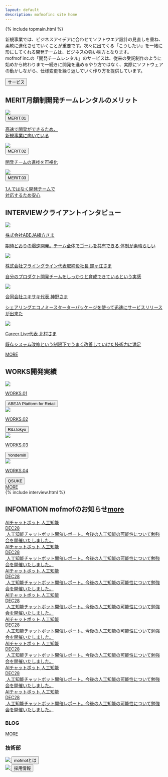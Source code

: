```yaml
---
layout: default
description: mofmofinc site home
---
```


{% include topmain.html %}


<div class="container03">
	<div class="text_area">
	<p>新規事業では、ビジネスアイデアに合わせてソフトウエア設計の見直しを重ね、柔軟に進化させていくことが重要です。次々に出てくる「こうしたい」を一緒に形にしてくれる開発チームは、ビジネスの強い味方となります。<br>
	mofmof inc.の「開発チームレンタル」のサービスは、従来の受託制作のように始めから終わりまで一続きに開発を進めるやり方ではなく、実際にソフトウェアの動かしながら、仕様変更を繰り返していく作り方を提供しています。
	</p>
	</div>
</div>
<div class="container">
	<a href="/service">
	<div class="service_link">
	<button class="button middle service_button button_primary">サービス</button>
	</div>
	</a>
</div>

<section class="sp_bg">
	<div class="container02">
		<h2 class="ttl_center">MERIT<span>月額制開発チームレンタルのメリット</span></h2>
	</div>
	<div class="container">
		<div class="merit_items">
		<a class="merit_link_area" href="/service/#merit01">
			<div class="merit01">
			<img src="images/merit01.png" />
			</div>
			<button class="button middle button_primary">MERIT.01</button>
			<p>高速で開発ができるため、<br>新規事業に向いている</p>
		</a>
		<a class="merit_link_area" href="/service/#merit02">
			<div class="merit02">
			<img src="images/merit02.png" />
			</div>
			<button class="button middle button_primary">MERIT.02</button>
			<p>開発チームの進捗を可視化</p>
		</a>
		<a class="merit_link_area" href="/service/#merit03">
			<div class="merit03">
			<img src="images/merit03.png" />
			</div>
			<button class="button middle button_primary">MERIT.03</button>
			<p>1人ではなく開発チームで<br>対応するため安心</p>
		</a>
		</div>
	</div>
</section><!-- MERIT -->

<section class="section_bg_left">
	<div class="container02">
		<h2 class="ttl_right">INTERVIEW<span>クライアントインタビュー</span></h2>
	</div>
	<div class="container">
		<div class="interview_items">
			<div class="interview01">
			<span class="interview_img"><img src="images/interview01.png" /></span>
			<div class="interview_text">
			<a href="/interview/interview05.html">
			<p class="interview_label"><span>株式会社ABEJA</span>緒方さま</p>
			<p class="interview_comment">期待どおりの爆速開発。チーム全体でゴールを共有できる 体制が素晴らしい</p>
			</a>
			</div>
			</div>
			<div class="interview02">
			<span class="interview_img"><img src="images/interview02.png" /></span>
			<div class="interview_text">
			<a href="#">
			<p class="interview_label"><span>株式会社フライングライン</span>代表取締役社長 鐘ヶ江さま</p>
			<p class="interview_comment">自分のプロダクト開発チームをしっかりと育成できているという実感</p>
			</a>
			</div>
			</div>
			<div class="interview03">
			<span class="interview_img"><img src="images/interview03.png" /></span>
			<div class="interview_text">
			<a href="#">
			<p class="interview_label"><span>合同会社ユキサキ</span>代表 神野さま</p>
			<p class="interview_comment">シェアリングエコノミースターターパッケージを使って迅速にサービスリリースが出来た</p>
			</a>
			</div>
			</div>
			<div class="interview04">
			<span class="interview_img"><img src="images/interview04.png" /></span>
			<div class="interview_text">
			<a href="#">
			<p class="interview_label"><span>Career Live</span>代表 北村さま</p>
			<p class="interview_comment">既存システム改修という制限下でうまく改善していけた技術力に満足</p>
			</a>
			</div>
			</div>
			<div class="more_link more_link_interview">
			<a class="button_more" href="/interview"><span>MORE</span></a>
			</div>
		</div>
	</div>
</section><!-- INTERVIEW -->

<section class="section_bg_right sp_bg">
	<div class="container02">
		<h2 class="ttl_left">WORKS<span>開発実績</span></h2>
		<div class="works_items">
			<a href="/works/#works01">
			<div class="works_item_box">
			<span class="works_img"><img src="images/works01.png" /></span>
			<p>WORKS.01</p>
			<button class="button button_primary works_button">ABEJA Platform for Retail</button>
			</div>
			</a>
			<a href="/works/#works02">
			<div class="works_item_box works02">
			<span class="works_img"><img src="images/works02.png" /></span>
			<p>WORKS.02</p>
			<button class="button button_primary works_button">RiLi.tokyo</button>
			</div>
			</a>
			<a href="/works/#works03">
			<div class="works_item_box">
			<span class="works_img"><img src="images/works03.png" /></span>
			<p>WORKS.03</p>
			<button class="button button_primary works_button">Yondemill</button>
			</div>
			</a>
			<a href="/works/#works04">
			<div class="works_item_box">
			<span class="works_img"><img src="images/works04.png" /></span>
			<p>WORKS.04</p>
			<button class="button button_primary works_button">QSUKE</button>
			</div>
			</a>
			<div class="more_link more_link_works">
			<a class="button_more" href="/works"><span>MORE</span></a>
			</div>
		</div>
	</div>
</section><!-- WORKS -->

<section>
{% include interview.html %}
</section>

<section class="section_info">
	<div class="slider_title">
	<h2 class="ttl_center_s clearfix"><span class="info_title">INFOMATION</span> <span class="info_oshirase">mofmofのお知らせ</span><a href="#"><span class="info_more">more</span></a></h2>
	</div>
	<div class="section_info_slide">
		<a href="#">
		<div class="info_items">
			<div class="info_items_inner">
			<span class="info_item_tag">AIチャットボット,人工知能</span>
			<div class="info_item_box cf">
			<div class="info_date_box"><span class="info_item_month">DEC</span><span class="info_item_date">28</span></div>
				<img src="images/info_post03.png" alt="">
				<span class="info_item_text">人工知能チャットボット開催レポート。今後の人工知能の可能性について勉強会を開催いたしました。</span>
			</div>
			</div>
		</div>
		</a>
		<a href="#">
		<div class="info_items">
			<div class="info_items_inner">
			<span class="info_item_tag">AIチャットボット,人工知能</span>
			<div class="info_item_box cf">
			<div class="info_date_box"><span class="info_item_month">DEC</span><span class="info_item_date">28</span></div>
				<img src="images/info_post02.png" alt="">
				<span class="info_item_text">人工知能チャットボット開催レポート。今後の人工知能の可能性について勉強会を開催いたしました。</span>
			</div>
			</div>
		</div>
		</a>
		<a href="#">
		<div class="info_items">
			<div class="info_items_inner">
			<span class="info_item_tag">AIチャットボット,人工知能</span>
			<div class="info_item_box cf">
			<div class="info_date_box"><span class="info_item_month">DEC</span><span class="info_item_date">28</span></div>
				<img src="images/info_post03.png" alt="">
				<span class="info_item_text">人工知能チャットボット開催レポート。今後の人工知能の可能性について勉強会を開催いたしました。</span>
			</div>
			</div>
		</div>
		</a>
		<a href="#">
		<div class="info_items">
			<div class="info_items_inner">
			<span class="info_item_tag">AIチャットボット,人工知能</span>
			<div class="info_item_box cf">
			<div class="info_date_box"><span class="info_item_month">DEC</span><span class="info_item_date">28</span></div>
				<img src="images/info_post01.png" alt="">
				<span class="info_item_text">人工知能チャットボット開催レポート。今後の人工知能の可能性について勉強会を開催いたしました。</span>
			</div>
			</div>
		</div>
		</a>
		<a href="#">
		<div class="info_items">
			<div class="info_items_inner">
			<span class="info_item_tag">AIチャットボット,人工知能</span>
			<div class="info_item_box cf">
			<div class="info_date_box"><span class="info_item_month">DEC</span><span class="info_item_date">28</span></div>
				<img src="images/info_post02.png" alt="">
				<span class="info_item_text">人工知能チャットボット開催レポート。今後の人工知能の可能性について勉強会を開催いたしました。</span>
			</div>
			</div>
		</div>
		</a>
		<a href="#">
		<div class="info_items">
			<div class="info_items_inner">
			<span class="info_item_tag">AIチャットボット,人工知能</span>
			<div class="info_item_box cf">
			<div class="info_date_box"><span class="info_item_month">DEC</span><span class="info_item_date">28</span></div>
				<img src="images/info_post03.png" alt="">
				<span class="info_item_text">人工知能チャットボット開催レポート。今後の人工知能の可能性について勉強会を開催いたしました。</span>
			</div>
			</div>
		</div>
		</a>
		<a href="#">
		<div class="info_items">
			<div class="info_items_inner">
			<span class="info_item_tag">AIチャットボット,人工知能</span>
			<div class="info_item_box cf">
			<div class="info_date_box"><span class="info_item_month">DEC</span><span class="info_item_date">28</span></div>
				<img src="images/info_post01.png" alt="">
				<span class="info_item_text">人工知能チャットボット開催レポート。今後の人工知能の可能性について勉強会を開催いたしました。</span>
			</div>
			</div>
		</div>
		</a>
		<a href="#">
		<div class="info_items">
			<div class="info_items_inner">
			<span class="info_item_tag">AIチャットボット,人工知能</span>
			<div class="info_item_box cf">
			<div class="info_date_box"><span class="info_item_month">DEC</span><span class="info_item_date">28</span></div>
				<img src="images/info_post01.png" alt="">
				<span class="info_item_text">人工知能チャットボット開催レポート。今後の人工知能の可能性について勉強会を開催いたしました。</span>
			</div>
			</div>
		</div>
		</a>
	</div>
</section><!-- INFOMATION -->

<section class="section_bg section_blog">
	<div class="container02">
		<div class="blog_items clearfix">
			<div class="blog_post_items">
				<section class="blog_list_items">
					<div class="blog_list_title01 clearfix">
					<h3 class="ttl_blog"><img class="logo_m" src="images/logom.svg" alt=""><img class="logo" src="images/logo.svg" alt="">BLOG</h3>
					<a href="http://everyday.mof-mof.co.jp/"><span>MORE</span><img src="images/arrow.png" alt=""></a>
					</div>
					<ul id="hatena_feed" class="article_list clearfix">
						<!-- mofmof blog -->
					</ul>
				</section>
				<section class="blog_list_items">
					<div class="blog_list_title_wrap">
					<h3 class="blog_list_title02 clearfix"><span>技</span><span>術</span><span>部</span></h3>
					</div>
					<ul id="blog_feed" class="blog_list_tec">
						<!--  -->
					</ul>
				</section>
			</div>
		</div><!-- blog_items -->
		<div class="page_nav_items clearfix">
			<div class="page_nav_inner">
			<a class="page_nav_left" href="/about">
			<div class="page_nav_item_box">
			<img src="/images/small_about.png" />
			<button class="button button_primary page_nav_button">mofmofとは</button>
			</div>
			</a>
			<a class="page_nav_right" href="/recruit">
			<div class="page_nav_item_box">
			<img src="/images/small_recruit.png" />
			<button class="button button_primary page_nav_button">採用情報</button>
			</div>
			</a>
			</div>
		</div>
	</div>
</section><!-- BLOG -->
